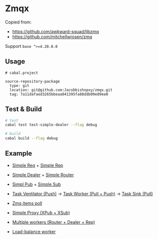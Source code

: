 # Zmqx

Copied from:

- <https://github.com/awkward-squad/libzmq>
- <https://github.com/mitchellwrosen/zmq>

Support `base ^>=4.20.0.0`

## Usage

```cabal
# cabal.project

source-repository-package
  type: git
  location: git@github.com:Jacobbishopxy/zmqx.git
  tag: 7a11dafaed3265bbeaa041395fa88ddb09e89ee0
```

## Test & Build

```sh
# test
cabal test test-simple-dealer --flag debug

# build
cabal build --flag debug
```

## Example

- [Simple Req](./test/SimpleReq.hs) + [Simple Rep](./test/SimpleRep.hs)

- [Simple Dealer](./test/SimpleDealer.hs) + [Simple Router](./test/SimpleRouter.hs)

- [Simpl Pub](./test/SimplePub.hs) + [Simple Sub](./test/SimpleSub.hs)

- [Task Ventilator (Push)](./test/TaskVentilator.hs) -> [Task Worker (Pull + Push)](./test/TaskWorker.hs) -> [Task Sink (Pull)](./test/TaskSink.hs)

- [Zmq items poll](./test/ItemsPoll.hs)

- [Simple Proxy (XPub + XSub)](./test/SimpleProxy.hs)

- [Multiple workers (Router + Dealer + Rep)](./test/MutWorker.hs)

- [Load-balance worker](./test/LBWorker.hs)
